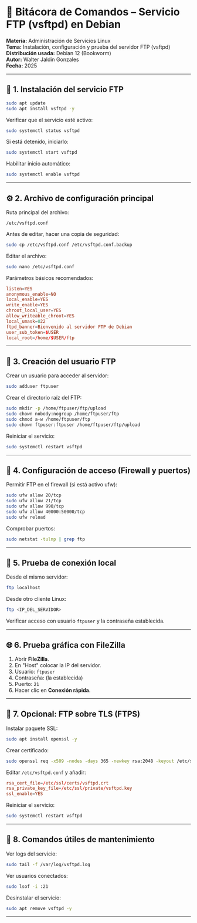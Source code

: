 # 🧾 Bitácora de Comandos – Servicio FTP (vsftpd) en Debian

**Materia:** Administración de Servicios Linux  
**Tema:** Instalación, configuración y prueba del servidor FTP (vsftpd)  
**Distribución usada:** Debian 12 (Bookworm)  
**Autor:** Walter Jaldin Gonzales  
**Fecha:** 2025  

---

## 🧱 1. Instalación del servicio FTP

```bash
sudo apt update
sudo apt install vsftpd -y
```

Verificar que el servicio esté activo:
```bash
sudo systemctl status vsftpd
```

Si está detenido, iniciarlo:
```bash
sudo systemctl start vsftpd
```

Habilitar inicio automático:
```bash
sudo systemctl enable vsftpd
```

---

## ⚙️ 2. Archivo de configuración principal

Ruta principal del archivo:
```
/etc/vsftpd.conf
```

Antes de editar, hacer una copia de seguridad:
```bash
sudo cp /etc/vsftpd.conf /etc/vsftpd.conf.backup
```

Editar el archivo:
```bash
sudo nano /etc/vsftpd.conf
```

Parámetros básicos recomendados:
```conf
listen=YES
anonymous_enable=NO
local_enable=YES
write_enable=YES
chroot_local_user=YES
allow_writeable_chroot=YES
local_umask=022
ftpd_banner=Bienvenido al servidor FTP de Debian
user_sub_token=$USER
local_root=/home/$USER/ftp
```

---

## 👤 3. Creación del usuario FTP

Crear un usuario para acceder al servidor:
```bash
sudo adduser ftpuser
```

Crear el directorio raíz del FTP:
```bash
sudo mkdir -p /home/ftpuser/ftp/upload
sudo chown nobody:nogroup /home/ftpuser/ftp
sudo chmod a-w /home/ftpuser/ftp
sudo chown ftpuser:ftpuser /home/ftpuser/ftp/upload
```

Reiniciar el servicio:
```bash
sudo systemctl restart vsftpd
```

---

## 🔐 4. Configuración de acceso (Firewall y puertos)

Permitir FTP en el firewall (si está activo ufw):
```bash
sudo ufw allow 20/tcp
sudo ufw allow 21/tcp
sudo ufw allow 990/tcp
sudo ufw allow 40000:50000/tcp
sudo ufw reload
```

Comprobar puertos:
```bash
sudo netstat -tulnp | grep ftp
```

---

## 🧪 5. Prueba de conexión local

Desde el mismo servidor:
```bash
ftp localhost
```

Desde otro cliente Linux:
```bash
ftp <IP_DEL_SERVIDOR>
```

Verificar acceso con usuario `ftpuser` y la contraseña establecida.

---

## 🌐 6. Prueba gráfica con FileZilla

1. Abrir **FileZilla**.
2. En "Host" colocar la IP del servidor.
3. Usuario: `ftpuser`
4. Contraseña: (la establecida)
5. Puerto: `21`
6. Hacer clic en **Conexión rápida**.

---

## 🧩 7. Opcional: FTP sobre TLS (FTPS)

Instalar paquete SSL:
```bash
sudo apt install openssl -y
```

Crear certificado:
```bash
sudo openssl req -x509 -nodes -days 365 -newkey rsa:2048 -keyout /etc/ssl/private/vsftpd.key -out /etc/ssl/certs/vsftpd.crt
```

Editar `/etc/vsftpd.conf` y añadir:
```conf
rsa_cert_file=/etc/ssl/certs/vsftpd.crt
rsa_private_key_file=/etc/ssl/private/vsftpd.key
ssl_enable=YES
```

Reiniciar el servicio:
```bash
sudo systemctl restart vsftpd
```

---

## 🧹 8. Comandos útiles de mantenimiento

Ver logs del servicio:
```bash
sudo tail -f /var/log/vsftpd.log
```

Ver usuarios conectados:
```bash
sudo lsof -i :21
```

Desinstalar el servicio:
```bash
sudo apt remove vsftpd -y
```

---

